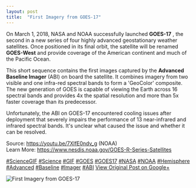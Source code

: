```yaml
---
layout: post
title:  "First Imagery from GOES-17"
---
```


On March 1, 2018, NASA and NOAA successfully launched **GOES-17** , the second in a new series of four highly advanced geostationary weather satellites. Once positioned in its final orbit, the satellite will be renamed **GOES-West** and provide coverage of the American continent and much of the Pacific Ocean.  
  
This short sequence contains the first images captured by the **Advanced Baseline Imager** (ABI) on board the satellite. It combines imagery from two visible and one infra-red spectral bands to form a  'GeoColor' composite. The new generation of GOES is capable of viewing the Earth across 16 spectral bands and provides 4x the spatial resolution and more than 5x faster coverage than its predecessor.  
  
Unfortunately, the ABI on GOES-17 encountered cooling issues after deployment that severely impairs the performance of 13 near-infrared and infrared spectral bands. It's unclear what caused the issue and whether it can be resolved.  
  
Source: <https://youtu.be/7XlfE0ndv_g> (NOAA)  
Learn More: <https://www.nesdis.noaa.gov/GOES-R-Series-Satellites>  
  
[#ScienceGIF](https://plus.google.com/s/%23ScienceGIF/posts) [#Science](https://plus.google.com/s/%23Science/posts) [#GIF](https://plus.google.com/s/%23GIF/posts) [#GOES](https://plus.google.com/s/%23GOES/posts) [#GOES17](https://plus.google.com/s/%23GOES17/posts) [#NASA](https://plus.google.com/s/%23NASA/posts) [#NOAA](https://plus.google.com/s/%23NOAA/posts) [#Hemisphere](https://plus.google.com/s/%23Hemisphere/posts) [#Advanced](https://plus.google.com/s/%23Advanced/posts) [#Baseline](https://plus.google.com/s/%23Baseline/posts) [#Imager](https://plus.google.com/s/%23Imager/posts) [#ABI](https://plus.google.com/s/%23ABI/posts)
[View Original Post on Google+](https://plus.google.com/+ColinSullender/posts/JJc9MstCtJW)

![First Imagery from GOES-17](/assets/img/2018-06-02-First-Imagery-from-GOES17.gif)
